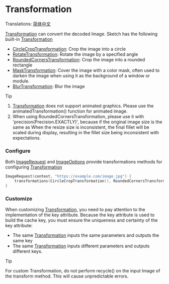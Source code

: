 # Transformation

Translations: [简体中文](transformation_zh.md)

[Transformation] can convert the decoded Image. Sketch has the following built-in [Transformation]

* [CircleCropTransformation]: Crop the image into a circle
* [RotateTransformation]: Rotate the image by a specified angle
* [RoundedCornersTransformation]: Crop the image into a rounded rectangle
* [MaskTransformation]: Cover the image with a color mask, often used to darken the image when using
  it as the background of a window or module.
* [BlurTransformation]: Blur the image

> [!TIP]
> 1. [Transformation] does not support animated graphics. Please use the animatedTransformation()
     function for animated image.
> 2. When using RoundedCornersTransformation, please use it with 'precision(Precision.EXACTLY)',
     because if the original image size is the same as When the resize size is inconsistent, the
     final fillet will be scaled during display, resulting in the fillet size being inconsistent
     with expectations.

### Configure

Both [ImageRequest] and [ImageOptions] provide transformations methods for
configuring [Transformation]

```kotlin
ImageRequest(context, "https://example.com/image.jpg") {
    transformations(CircleCropTransformation(), RoundedCornersTransformation(20f))
}
```

### Customize

When customizing [Transformation], you need to pay attention to the implementation of the key
attribute. Because the key attribute is used to build the cache key, you must ensure the uniqueness
and certainty of the key attribute:

* The same [Transformation] inputs the same parameters and outputs the same key
* The same [Transformation] inputs different parameters and outputs different keys.

> [!TIP]
> For custom Transformation, do not perform recycle() on the input Image of the transform
> method. This will cause unpredictable errors.

[Transformation]: ../../sketch-core/src/commonMain/kotlin/com/github/panpf/sketch/transform/Transformation.kt

[CircleCropTransformation]: ../../sketch-core/src/commonMain/kotlin/com/github/panpf/sketch/transform/CircleCropTransformation.commom.kt

[RotateTransformation]: ../../sketch-core/src/commonMain/kotlin/com/github/panpf/sketch/transform/RotateTransformation.commom.kt

[RoundedCornersTransformation]: ../../sketch-core/src/commonMain/kotlin/com/github/panpf/sketch/transform/RoundedCornersTransformation.commom.kt

[MaskTransformation]: ../../sketch-core/src/commonMain/kotlin/com/github/panpf/sketch/transform/MaskTransformation.kt

[BlurTransformation]: ../../sketch-core/src/commonMain/kotlin/com/github/panpf/sketch/transform/BlurTransformation.commom.kt

[ImageRequest]: ../../sketch-core/src/commonMain/kotlin/com/github/panpf/sketch/request/ImageRequest.kt

[ImageOptions]: ../../sketch-core/src/commonMain/kotlin/com/github/panpf/sketch/request/ImageOptions.kt